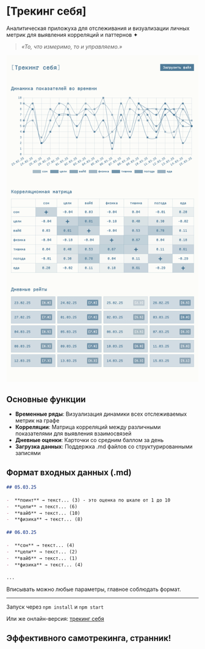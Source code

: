 # [Трекинг себя]

Аналитическая приложуха для отслеживания и визуализации личных метрик для выявления корреляций и паттернов ✦

> _«То, что измеримо, то и управляемо.»_

![Tracking Self Interface](./public/tracking-self.png)

## Основные функции

-  **Временные ряды**: Визуализация динамики всех отслеживаемых метрик на графе
-  **Корреляции**: Матрица корреляций между различными показателями для выявления взаимосвязей
-  **Дневные оценки**: Карточки со средним баллом за день
-  **Загрузка данных**: Поддержка .md файлов со структурированными записями

## Формат входных данных (.md)

```md
## 05.03.25

-  **поинт** → текст... (3) - это оценка по шкале от 1 до 10
-  **цели** → текст... (6)
-  **вайб** → текст... (10)
-  **физика** → текст... (8)

## 06.03.25

-  **сон** → текст... (4)
-  **цели** → текст... (2)
-  **вайб** → текст... (1)
-  **физика** → текст... (4)

...
```

Вписывать можно любые параметры, главное соблюдать формат.

---

Запуск через `npm install` и `npm start`

Или же онлайн-версия: [трекинг себя](https://tracking-self.vercel.app)

## Эффективного самотрекинга, странник!
